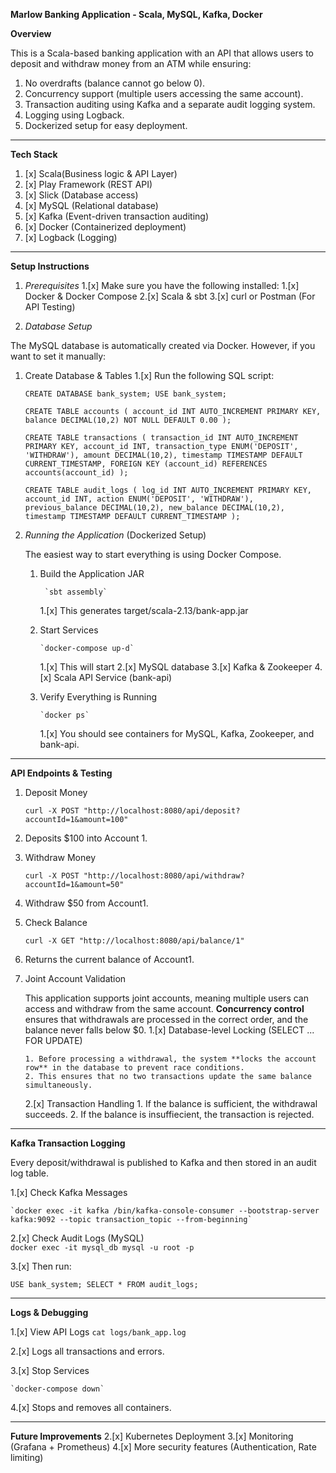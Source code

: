 **Marlow Banking Application - Scala, MySQL, Kafka, Docker**

**Overview**

This is a Scala-based banking application with an API that allows users to deposit and withdraw money from an ATM while ensuring:

1. No overdrafts (balance cannot go below 0).
2. Concurrency support (multiple users accessing the same account).
3. Transaction auditing using Kafka and a separate audit logging system.
4. Logging using Logback.
5. Dockerized setup for easy deployment.

-------------------------------------------------------------------------------------------------------------------------------------------------------------------------------------------------------------------------
**Tech Stack**

1. [x] Scala(Business logic & API Layer)
2. [x] Play Framework (REST API)
3. [x] Slick (Database access)
4. [x] MySQL (Relational database)
5. [x] Kafka (Event-driven transaction auditing)
6. [x] Docker (Containerized deployment)
7. [x] Logback (Logging)

--------------------------------------------------------------------------------------------------------------------------------------------------------------------------------------------------------------------------

**Setup Instructions**
1. _Prerequisites_
   1.[x] Make sure you have the following installed:
      1.[x] Docker & Docker Compose
      2.[x] Scala & sbt
      3.[x] curl or Postman (For API Testing)
      

2. _Database Setup_



The MySQL database is automatically created via Docker. However, if you want to set it manually:

   1. Create Database & Tables
      1.[x] Run the following SQL script:


         `CREATE DATABASE bank_system;
         USE bank_system;`

         `CREATE TABLE accounts (
         account_id INT AUTO_INCREMENT PRIMARY KEY,
         balance DECIMAL(10,2) NOT NULL DEFAULT 0.00
         );`

         `CREATE TABLE transactions (
         transaction_id INT AUTO_INCREMENT PRIMARY KEY,
         account_id INT,
         transaction_type ENUM('DEPOSIT', 'WITHDRAW'),
         amount DECIMAL(10,2),
         timestamp TIMESTAMP DEFAULT CURRENT_TIMESTAMP,
         FOREIGN KEY (account_id) REFERENCES accounts(account_id)
         );`

         `CREATE TABLE audit_logs (
         log_id INT AUTO_INCREMENT PRIMARY KEY,
         account_id INT,
         action ENUM('DEPOSIT', 'WITHDRAW'),
         previous_balance DECIMAL(10,2),
         new_balance DECIMAL(10,2),
         timestamp TIMESTAMP DEFAULT CURRENT_TIMESTAMP
         );`
3. _Running the Application_ (Dockerized Setup)

    The easiest way to start everything is using Docker Compose.
   1. Build the Application JAR
                                                                                                           
           `sbt assembly`
        1.[x] This generates target/scala-2.13/bank-app.jar
   2. Start Services
       
          `docker-compose up-d`
        1.[x] This will start
        2.[x] MySQL database
        3.[x] Kafka & Zookeeper
        4.[x] Scala API Service (bank-api)
   3. Verify Everything is Running
          
          `docker ps`
       1.[x] You should see containers for MySQL, Kafka, Zookeeper, and bank-api.

------------------------------------------------------------------------------------------------------------------------------------------------------------------------------------------------------------------------
**API Endpoints & Testing**

1. Deposit Money 
   
    `curl -X POST "http://localhost:8080/api/deposit?accountId=1&amount=100"`


2. Deposits $100 into Account 1.

 
3. Withdraw Money

   `curl -X POST "http://localhost:8080/api/withdraw?accountId=1&amount=50"`


4.  Withdraw $50 from Account1. 


5. Check Balance

   `curl -X GET "http://localhost:8080/api/balance/1"`


6. Returns the current balance of Account1.


7. Joint Account Validation 

    This application supports joint accounts, meaning multiple users can access and withdraw from the same account. **Concurrency control** ensures that withdrawals are processed in the correct order, and the balance never falls below $0.
    1.[x] Database-level Locking (SELECT ... FOR UPDATE)

       1. Before processing a withdrawal, the system **locks the account row** in the database to prevent race conditions.
       2. This ensures that no two transactions update the same balance simultaneously.
    2.[x] Transaction Handling 
       1. If the balance is sufficient, the withdrawal succeeds.
       2. If the balance is insuffiecient, the transaction is rejected.

------------------------------------------------------------------------------------------------------------------------------------------------------------------------------------------------------------------------

**Kafka Transaction Logging**

Every deposit/withdrawal is published to Kafka and then stored in an audit log table.

1.[x] Check Kafka Messages

    `docker exec -it kafka /bin/kafka-console-consumer --bootstrap-server kafka:9092 --topic transaction_topic --from-beginning`

2.[x] Check Audit Logs (MySQL)                                                      
 `docker exec -it mysql_db mysql -u root -p`

3.[x] Then run:

   `USE bank_system;
SELECT * FROM audit_logs;`

------------------------------------------------------------------------------------------------------------------------------------------------------------------------------------------------------------------------

**Logs & Debugging**

1.[x] View API Logs
   `cat logs/bank_app.log`

2.[x] Logs all transactions and errors.

3.[x] Stop Services
                                                                                                                             
    `docker-compose down`

4.[x] Stops and removes all containers.

-----------------------------------------------------------------------------------------------------------------------------------------------------------------------------------------------------------------------
**Future Improvements**
2.[x] Kubernetes Deployment
3.[x] Monitoring (Grafana + Prometheus)
4.[x] More security features (Authentication, Rate limiting)

   
